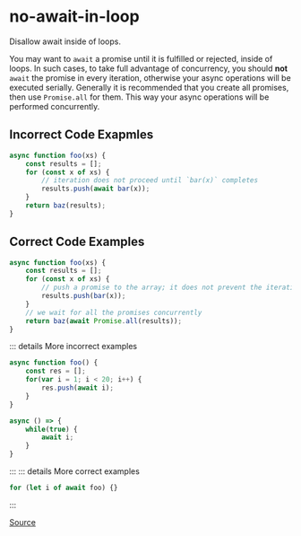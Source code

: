 <!--
 generated docs file, do not edit by hand, see xtask/docgen 
-->
# no-await-in-loop

Disallow await inside of loops.

You may want to `await` a promise until it is fulfilled or rejected, inside of loops. In such cases, to take
full advantage of concurrency, you should __not__ `await` the promise in every iteration, otherwise your async
operations will be executed serially.
Generally it is recommended that you create all promises, then use `Promise.all` for them. This way your async
operations will be performed concurrently.

## Incorrect Code Exapmles

```js
async function foo(xs) {
    const results = [];
    for (const x of xs) {
        // iteration does not proceed until `bar(x)` completes
        results.push(await bar(x));
    }
    return baz(results);
}
```

## Correct Code Examples

```js
async function foo(xs) {
    const results = [];
    for (const x of xs) {
        // push a promise to the array; it does not prevent the iteration
        results.push(bar(x));
    }
    // we wait for all the promises concurrently
    return baz(await Promise.all(results));
}
```

::: details More incorrect examples

```js
async function foo() {
    const res = [];
    for(var i = 1; i < 20; i++) {
        res.push(await i);
    }
}
```

```js
async () => {
    while(true) {
        await i;
    }
}
```
:::
::: details More correct examples

```js
for (let i of await foo) {}
```
:::

[Source](https://github.com/rslint/rslint/tree/master/crates/rslint_core/src/groups/errors/no_await_in_loop.rs)